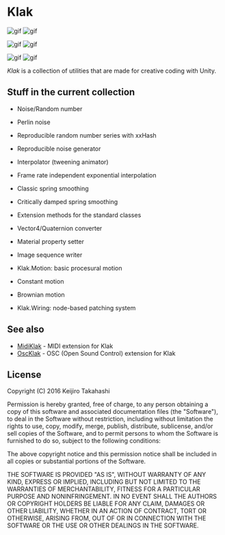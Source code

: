 Klak
====

![gif](http://i.imgur.com/9AfoxGo.gif)
![gif](http://i.imgur.com/uCrvKNg.gif)

![gif](http://i.imgur.com/nmvtC5d.gif)
![gif](http://i.imgur.com/LysINFA.gif)

![gif](http://i.imgur.com/MsPX8pn.gif)
![gif](http://i.imgur.com/WjQzVWz.gif)

*Klak* is a collection of utilities that are made for creative coding with
Unity.

Stuff in the current collection
-------------------------------

- Noise/Random number
 - Perlin noise
 - Reproducible random number series with xxHash
 - Reproducible noise generator

- Interpolator (tweening animator)
 - Frame rate independent exponential interpolation
 - Classic spring smoothing
 - Critically damped spring smoothing

- Extension methods for the standard classes
 - Vector4/Quaternion converter
 - Material property setter

- Image sequence writer

- Klak.Motion: basic procesural motion
 - Constant motion
 - Brownian motion

- Klak.Wiring: node-based patching system

See also
--------

- [MidiKlak](https://github.com/keijiro/MidiKlak) - MIDI extension for Klak
- [OscKlak](https://github.com/keijiro/OscKlak) - OSC (Open Sound Control)
  extension for Klak

License
-------

Copyright (C) 2016 Keijiro Takahashi

Permission is hereby granted, free of charge, to any person obtaining a copy of
this software and associated documentation files (the "Software"), to deal in
the Software without restriction, including without limitation the rights to
use, copy, modify, merge, publish, distribute, sublicense, and/or sell copies of
the Software, and to permit persons to whom the Software is furnished to do so,
subject to the following conditions:

The above copyright notice and this permission notice shall be included in all
copies or substantial portions of the Software.

THE SOFTWARE IS PROVIDED "AS IS", WITHOUT WARRANTY OF ANY KIND, EXPRESS OR
IMPLIED, INCLUDING BUT NOT LIMITED TO THE WARRANTIES OF MERCHANTABILITY, FITNESS
FOR A PARTICULAR PURPOSE AND NONINFRINGEMENT. IN NO EVENT SHALL THE AUTHORS OR
COPYRIGHT HOLDERS BE LIABLE FOR ANY CLAIM, DAMAGES OR OTHER LIABILITY, WHETHER
IN AN ACTION OF CONTRACT, TORT OR OTHERWISE, ARISING FROM, OUT OF OR IN
CONNECTION WITH THE SOFTWARE OR THE USE OR OTHER DEALINGS IN THE SOFTWARE.
